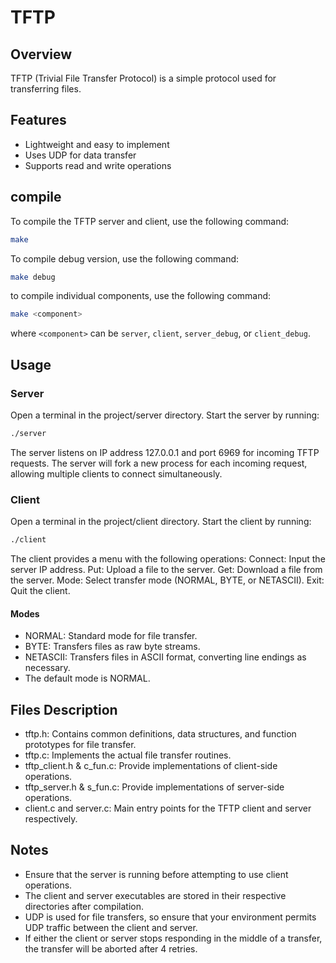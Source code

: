 # TFTP

## Overview
TFTP (Trivial File Transfer Protocol) is a simple protocol used for transferring files.

## Features
- Lightweight and easy to implement
- Uses UDP for data transfer
- Supports read and write operations

## compile
To compile the TFTP server and client, use the following command:
```bash
make
```
To compile debug version, use the following command:
```bash
make debug
```
to compile individual components, use the following command:
```bash
make <component>
```
where `<component>` can be `server`, `client`, `server_debug`, or `client_debug`.

## Usage
### Server
Open a terminal in the project/server directory.
Start the server by running:
```bash
./server
```
The server listens on IP address 127.0.0.1 and port 6969 for incoming TFTP requests.
The server will fork a new process for each incoming request, allowing multiple clients to connect simultaneously.
### Client
Open a terminal in the project/client directory.
Start the client by running:
```bash
./client
```
The client provides a menu with the following operations:
Connect: Input the server IP address.
Put: Upload a file to the server.
Get: Download a file from the server.
Mode: Select transfer mode (NORMAL, BYTE, or NETASCII).
Exit: Quit the client.

#### Modes
- NORMAL: Standard mode for file transfer.
- BYTE: Transfers files as raw byte streams.
- NETASCII: Transfers files in ASCII format, converting line endings as necessary.
- The default mode is NORMAL.

## Files Description
- tftp.h: Contains common definitions, data structures, and function prototypes for file transfer.
- tftp.c: Implements the actual file transfer routines.
- tftp_client.h & c_fun.c: Provide implementations of client-side operations.
- tftp_server.h & s_fun.c: Provide implementations of server-side operations.
- client.c and server.c: Main entry points for the TFTP client and server respectively.

## Notes
- Ensure that the server is running before attempting to use client operations.
- The client and server executables are stored in their respective directories after compilation.
- UDP is used for file transfers, so ensure that your environment permits UDP traffic between the client and server.
- If either the client or server stops responding in the middle of a transfer, the transfer will be aborted after 4 retries.